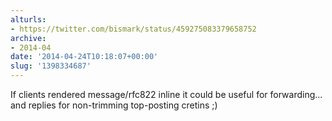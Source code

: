 ```yaml
---
alturls:
- https://twitter.com/bismark/status/459275083379658752
archive:
- 2014-04
date: '2014-04-24T10:18:07+00:00'
slug: '1398334687'
---
```


If clients rendered message/rfc822 inline it could be useful for forwarding... and replies for non-trimming top-posting cretins ;)

